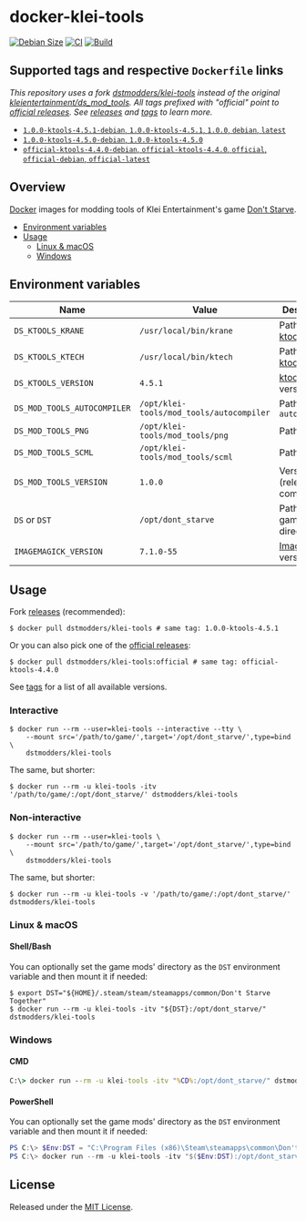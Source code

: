 # docker-klei-tools

[![Debian Size]](https://hub.docker.com/r/dstmodders/klei-tools)
[![CI]](https://github.com/dstmodders/docker-klei-tools/actions/workflows/ci.yml)
[![Build]](https://github.com/dstmodders/docker-klei-tools/actions/workflows/build.yml)

## Supported tags and respective `Dockerfile` links

_This repository uses a fork [dstmodders/klei-tools] instead of the original
[kleientertainment/ds_mod_tools]. All tags prefixed with "official" point to
[official releases]. See [releases] and [tags] to learn more._

- [`1.0.0-ktools-4.5.1-debian`, `1.0.0-ktools-4.5.1`, `1.0.0`, `debian`, `latest`](https://github.com/dstmodders/docker-klei-tools/blob/46e5d589fa9ddd7c9994b4d65e8d6b85c933d768/latest/debian/Dockerfile)
- [`1.0.0-ktools-4.5.0-debian`, `1.0.0-ktools-4.5.0`](https://github.com/dstmodders/docker-klei-tools/blob/4d1d19aa55df22515a280acb9126c7fa988cc072/latest/debian/Dockerfile)
- [`official-ktools-4.4.0-debian`, `official-ktools-4.4.0`, `official`, `official-debian`, `official-latest`](https://github.com/dstmodders/docker-klei-tools/blob/46e5d589fa9ddd7c9994b4d65e8d6b85c933d768/official/debian/Dockerfile)

## Overview

[Docker] images for modding tools of Klei Entertainment's game [Don't Starve].

- [Environment variables](#environment-variables)
- [Usage](#usage)
  - [Linux & macOS](#linux--macos)
  - [Windows](#windows)

## Environment variables

| Name                        | Value                                    | Description                 |
| --------------------------- | ---------------------------------------- | --------------------------- |
| `DS_KTOOLS_KRANE`           | `/usr/local/bin/krane`                   | Path to [ktools] `krane`    |
| `DS_KTOOLS_KTECH`           | `/usr/local/bin/ktech`                   | Path to [ktools] `ktech`    |
| `DS_KTOOLS_VERSION`         | `4.5.1`                                  | [ktools] version            |
| `DS_MOD_TOOLS_AUTOCOMPILER` | `/opt/klei-tools/mod_tools/autocompiler` | Path to `autocompiler`      |
| `DS_MOD_TOOLS_PNG`          | `/opt/klei-tools/mod_tools/png`          | Path to `png`               |
| `DS_MOD_TOOLS_SCML`         | `/opt/klei-tools/mod_tools/scml`         | Path to `scml`              |
| `DS_MOD_TOOLS_VERSION`      | `1.0.0`                                  | Version (release or commit) |
| `DS` or `DST`               | `/opt/dont_starve`                       | Path to the game directory  |
| `IMAGEMAGICK_VERSION`       | `7.1.0-55`                               | [ImageMagick] version       |

## Usage

Fork [releases] (recommended):

```shell
$ docker pull dstmodders/klei-tools # same tag: 1.0.0-ktools-4.5.1
```

Or you can also pick one of the [official releases]:

```shell
$ docker pull dstmodders/klei-tools:official # same tag: official-ktools-4.4.0
```

See [tags] for a list of all available versions.

### Interactive

```shell
$ docker run --rm --user=klei-tools --interactive --tty \
    --mount src='/path/to/game/',target='/opt/dont_starve/',type=bind \
    dstmodders/klei-tools
```

The same, but shorter:

```shell
$ docker run --rm -u klei-tools -itv '/path/to/game/:/opt/dont_starve/' dstmodders/klei-tools
```

### Non-interactive

```shell
$ docker run --rm --user=klei-tools \
    --mount src='/path/to/game/',target='/opt/dont_starve/',type=bind \
    dstmodders/klei-tools
```

The same, but shorter:

```shell
$ docker run --rm -u klei-tools -v '/path/to/game/:/opt/dont_starve/' dstmodders/klei-tools
```

### Linux & macOS

#### Shell/Bash

You can optionally set the game mods' directory as the `DST` environment
variable and then mount it if needed:

```shell
$ export DST="${HOME}/.steam/steam/steamapps/common/Don't Starve Together"
$ docker run --rm -u klei-tools -itv "${DST}:/opt/dont_starve/" dstmodders/klei-tools
```

### Windows

#### CMD

```cmd
C:\> docker run --rm -u klei-tools -itv "%CD%:/opt/dont_starve/" dstmodders/klei-tools
```

#### PowerShell

You can optionally set the game mods' directory as the `DST` environment
variable and then mount it if needed:

```powershell
PS C:\> $Env:DST = "C:\Program Files (x86)\Steam\steamapps\common\Don't Starve Together"
PS C:\> docker run --rm -u klei-tools -itv "$($Env:DST):/opt/dont_starve/" dstmodders/klei-tools
```

## License

Released under the [MIT License](https://opensource.org/licenses/MIT).

[build]: https://img.shields.io/github/actions/workflow/status/dstmodders/docker-klei-tools/build.yml?branch=main&label=build&logo=github
[ci]: https://img.shields.io/github/actions/workflow/status/dstmodders/docker-klei-tools/ci.yml?branch=main&label=ci&logo=github
[debian size]: https://img.shields.io/docker/image-size/dstmodders/klei-tools/debian?label=debian%20size&logo=docker
[docker]: https://www.docker.com/
[don't starve]: https://www.klei.com/games/dont-starve
[dstmodders/klei-tools]: https://github.com/dstmodders/klei-tools
[imagemagick]: https://imagemagick.org/index.php
[kleientertainment/ds_mod_tools]: https://github.com/kleientertainment/ds_mod_tools
[ktools]: https://github.com/dstmodders/ktools
[official releases]: https://github.com/kleientertainment/ds_mod_tools/releases
[releases]: https://github.com/dstmodders/klei-tools/releases
[tags]: https://hub.docker.com/r/dstmodders/klei-tools/tags
